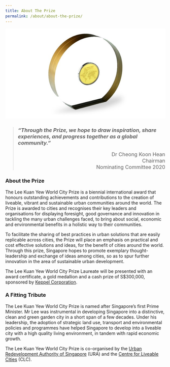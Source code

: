 ```yaml
---
title: About The Prize
permalink: /about/about-the-prize/
---
```


![medallion](/images/medallion.jpg)

> ### *“Through the Prize, we hope to draw inspiration, share experiences, and progress together as a global community.”*
> 
> <div align="right"><font size="3">Dr Cheong Koon Hean<br> 
> Chairman<br>
> Nominating Committee 2020</font></div>

### About the Prize

The Lee Kuan Yew World City Prize is a biennial international award that honours outstanding achievements and contributions to the creation of liveable, vibrant and sustainable urban communities around the world. The Prize is awarded to cities and recognises their key leaders and organisations for displaying foresight, good governance and innovation in tackling the many urban challenges faced, to bring about social, economic and environmental benefits in a holistic way to their communities.

To facilitate the sharing of best practices in urban solutions that are easily replicable across cities, the Prize will place an emphasis on practical and cost effective solutions and ideas, for the benefit of cities around the world. Through this prize, Singapore hopes to promote exemplary thought-leadership and exchange of ideas among cities, so as to spur further innovation in the area of sustainable urban development.

The Lee Kuan Yew World City Prize Laureate will be presented with an award certificate, a gold medallion and a cash prize of S$300,000, sponsored by  [Keppel Corporation](https://www.leekuanyewworldcityprize.com.sg/about/prize-sponsor).

### A Fitting Tribute

The Lee Kuan Yew World City Prize is named after Singapore’s first Prime Minister. Mr Lee was instrumental in developing Singapore into a distinctive, clean and green garden city in a short span of a few decades. Under his leadership, the adoption of strategic land use, transport and environmental policies and programmes have helped Singapore to develop into a liveable city with a high quality living environment, in tandem with rapid economic growth.

The Lee Kuan Yew World City Prize is co-organised by the [Urban Redevelopment Authority of Singapore](https://www.ura.gov.sg) (URA) and the [Centre for Liveable Cities](https://www.clc.gov.sg) (CLC). 
